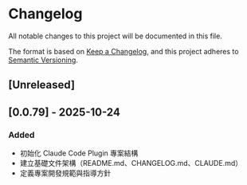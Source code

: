 # Changelog

All notable changes to this project will be documented in this file.

The format is based on [Keep a Changelog](https://keepachangelog.com/en/1.0.0/),
and this project adheres to [Semantic Versioning](https://semver.org/spec/v2.0.0.html).

## [Unreleased]

## [0.0.79] - 2025-10-24

### Added

- 初始化 Claude Code Plugin 專案結構
- 建立基礎文件架構（README.md、CHANGELOG.md、CLAUDE.md）
- 定義專案開發規範與指導方針
